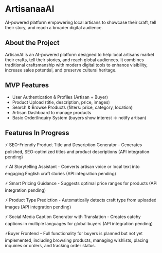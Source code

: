 # ArtisanaaAI
AI-powered platform empowering local artisans to showcase their craft, tell their story, and reach a broader digital audience.


## About the Project
ArtisanAI is an AI-powered platform designed to help local artisans market their crafts, tell their stories, and reach global audiences. It combines traditional craftsmanship with modern digital tools to enhance visibility, increase sales potential, and preserve cultural heritage.


## MVP Features
- User Authentication & Profiles (Artisan + Buyer)
- Product Upload (title, description, price, images)
- Search & Browse Products (filters: price, category, location)
- Artisan Dashboard to manage products
- Basic Order/Inquiry System (buyers show interest → notify artisan)
  

## Features In Progress

⚡ SEO-Friendly Product Title and Description Generator - Generates polished, SEO-optimized titles and product descriptions (API integration pending)

⚡ AI Storytelling Assistant - Converts artisan voice or local text into engaging English craft stories (API integration pending)

⚡ Smart Pricing Guidance - Suggests optimal price ranges for products (API integration pending)

⚡ Product Type Prediction - Automatically detects craft type from uploaded images (API integration pending)

⚡ Social Media Caption Generator with Translation - Creates catchy captions in multiple languages for global buyers (API integration pending)

⚡Buyer Frontend – Full functionality for buyers is planned but not yet implemented, including browsing products, managing wishlists, placing inquiries or orders, and tracking order status.


